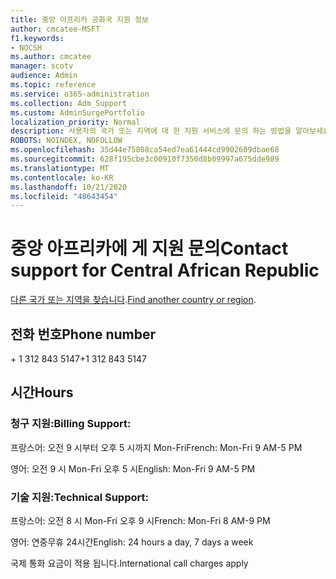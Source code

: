 ```yaml
---
title: 중앙 아프리카 공화국 지원 정보
author: cmcatee-MSFT
f1.keywords:
- NOCSH
ms.author: cmcatee
manager: scotv
audience: Admin
ms.topic: reference
ms.service: o365-administration
ms.collection: Adm_Support
ms.custom: AdminSurgePortfolio
localization_priority: Normal
description: 사용자의 국가 또는 지역에 대 한 지원 서비스에 문의 하는 방법을 알아보세요.
ROBOTS: NOINDEX, NOFOLLOW
ms.openlocfilehash: 35d44e75808ca54ed7ea61444cd9902609dbae68
ms.sourcegitcommit: 628f195cbe3c00910f7350d8b09997a675dde989
ms.translationtype: MT
ms.contentlocale: ko-KR
ms.lasthandoff: 10/21/2020
ms.locfileid: "48643454"
---
```

# <a name="contact-support-for-central-african-republic"></a><span data-ttu-id="8b17f-103">중앙 아프리카에 게 지원 문의</span><span class="sxs-lookup"><span data-stu-id="8b17f-103">Contact support for Central African Republic</span></span>

<span data-ttu-id="8b17f-104">[다른 국가 또는 지역을 찾습니다](../contact-support-for-business-products.md).</span><span class="sxs-lookup"><span data-stu-id="8b17f-104">[Find another country or region](../contact-support-for-business-products.md).</span></span>

## <a name="phone-number"></a><span data-ttu-id="8b17f-105">전화 번호</span><span class="sxs-lookup"><span data-stu-id="8b17f-105">Phone number</span></span>
<span data-ttu-id="8b17f-106">+ 1 312 843 5147</span><span class="sxs-lookup"><span data-stu-id="8b17f-106">+1 312 843 5147</span></span>

## <a name="hours"></a><span data-ttu-id="8b17f-107">시간</span><span class="sxs-lookup"><span data-stu-id="8b17f-107">Hours</span></span>
### <a name="billing-support"></a><span data-ttu-id="8b17f-108">청구 지원:</span><span class="sxs-lookup"><span data-stu-id="8b17f-108">Billing Support:</span></span>

<span data-ttu-id="8b17f-109">프랑스어: 오전 9 시부터 오후 5 시까지 Mon-Fri</span><span class="sxs-lookup"><span data-stu-id="8b17f-109">French: Mon-Fri 9 AM-5 PM</span></span>

<span data-ttu-id="8b17f-110">영어: 오전 9 시 Mon-Fri 오후 5 시</span><span class="sxs-lookup"><span data-stu-id="8b17f-110">English: Mon-Fri 9 AM-5 PM</span></span>

### <a name="technical-support"></a><span data-ttu-id="8b17f-111">기술 지원:</span><span class="sxs-lookup"><span data-stu-id="8b17f-111">Technical Support:</span></span>

<span data-ttu-id="8b17f-112">프랑스어: 오전 8 시 Mon-Fri 오후 9 시</span><span class="sxs-lookup"><span data-stu-id="8b17f-112">French: Mon-Fri 8 AM-9 PM</span></span>

<span data-ttu-id="8b17f-113">영어: 연중무휴 24시간</span><span class="sxs-lookup"><span data-stu-id="8b17f-113">English: 24 hours a day, 7 days a week</span></span>

<span data-ttu-id="8b17f-114">국제 통화 요금이 적용 됩니다.</span><span class="sxs-lookup"><span data-stu-id="8b17f-114">International call charges apply</span></span>
